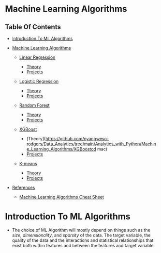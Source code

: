 # Machine Learning Algorithms

## Table Of Contents
- [Introduction To ML Algorithms](#Introduction-To-ML-Algorithms)

- [Machine Learning Algorithms]()
    - [Linear Regression]()
        - [Theory](https://github.com/nyangweso-rodgers/Data_Analytics/tree/main/Analytics_with_Python/Machine_Learning_Algorithms/Linear_Regression)
        - [Projects](https://drive.google.com/drive/folders/1PVpY9pUvuIfa94Aulzki-F--je51CJR1)

    - [Logistic Regression]()
        - [Theory](https://github.com/nyangweso-rodgers/Data_Analytics/tree/main/Analytics_with_Python/Machine_Learning_Algorithms/Logistics_Regression)
        - [Projects](https://drive.google.com/drive/folders/1HSqlYWTFcxQs2C1OqoSsh0FJ7xpPYIfD)

    - [Random Forest]()
        - [Theory](https://github.com/nyangweso-rodgers/Data_Analytics/tree/main/Analytics_with_Python/Machine_Learning_Algorithms/Random_Forest)
        - [Projects](https://drive.google.com/drive/folders/1eYc1gbXqnClcLi81iKoIHwdzhiUSdFnV)

    - [XGBoost]()
        - [Theory](https://github.com/nyangweso-rodgers/Data_Analytics/tree/main/Analytics_with_Python/Machine_Learning_Algorithms/XGBoostcd mac)
        - [Projects](https://drive.google.com/drive/folders/1n2H57zLdxSlFSx48ha-U8GlIZeaNevDx)

    - [K-means]()
        - [Theory](https://github.com/nyangweso-rodgers/Data_Analytics/tree/main/Analytics_with_Python/Machine_Learning_Algorithms/K_Means)
        - [Projects](https://drive.google.com/drive/folders/1QrWK99y1xxPqZsSvgiDXm9smhhtUOUqQ)

- [References]()
    - [Machine Learning Algorithms Cheat Sheet](https://towardsdatascience.com/machine-learning-algorithms-cheat-sheet-2f01d1d3aa37)

# Introduction To ML Algorithms
* The choice of ML Algorithm will mostly depend on things such as the _size_, _dimensionality_, and _sparsity_ of the data. The target variable, the quality of the data and the interactions and statistical relationships that exist both within features and between the features and target variable.